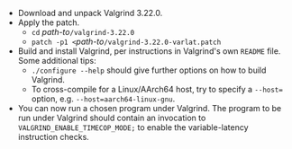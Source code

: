 * Download and unpack Valgrind 3.22.0.
* Apply the patch.
  * `cd` _path-to_`/valgrind-3.22.0`
  * `patch -p1 <`_path-to_`/valgrind-3.22.0-varlat.patch`
* Build and install Valgrind, per instructions in Valgrind's own `README` file.  Some additional tips:
  * `./configure --help` should give further options on how to build Valgrind.
  * To cross-compile for a Linux/AArch64 host, try to specify a `--host=` option, e.g. `--host=aarch64-linux-gnu`.
* You can now run a chosen program under Valgrind.  The program to be run under Valgrind should contain an invocation to `VALGRIND_ENABLE_TIMECOP_MODE;` to enable the variable-latency instruction checks.
